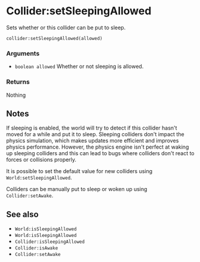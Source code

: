 <!--
category: reference
-->

Collider:setSleepingAllowed
===

Sets whether or this collider can be put to sleep.

    collider:setSleepingAllowed(allowed)

### Arguments

- `boolean allowed` Whether or not sleeping is allowed.

### Returns

Nothing

Notes
---

If sleeping is enabled, the world will try to detect if this collider hasn't moved for a while and
put it to sleep.  Sleeping colliders don't impact the physics simulation, which makes updates more
efficient and improves physics performance.  However, the physics engine isn't perfect at waking up
sleeping colliders and this can lead to bugs where colliders don't react to forces or collisions
properly.

It is possible to set the default value for new colliders using `World:setSleepingAllowed`.

Colliders can be manually put to sleep or woken up using `Collider:setAwake`.

See also
---

- `World:isSleepingAllowed`
- `World:isSleepingAllowed`
- `Collider:isSleepingAllowed`
- `Collider:isAwake`
- `Collider:setAwake`
